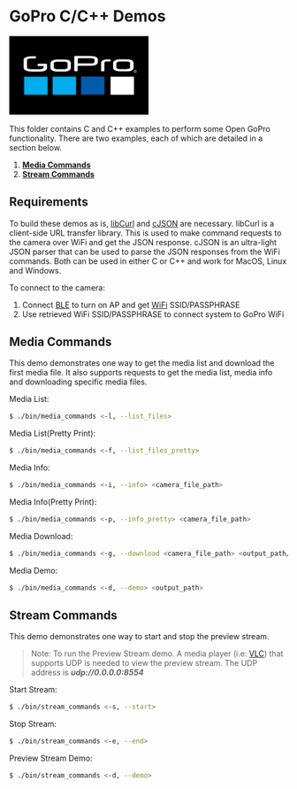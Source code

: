 # GoPro C/C++ Demos

<img alt="GoPro Logo" src="https://raw.githubusercontent.com/gopro/OpenGoPro/main/docs/assets/images/logos/logo.png" width="50%" style="max-width: 500px;"/>

This folder contains C and C++ examples to perform some Open GoPro functionality. There are two examples,
each of which are detailed in a section below.

1. [**Media Commands**](#media-commands)
2. [**Stream Commands**](#stream-commands)

## Requirements

To build these demos as is, [libCurl](https://curl.se/download.html) and [cJSON](https://github.com/DaveGamble/cJSON) are necessary.
libCurl is a client-side URL transfer library. This is used to make command requests to the camera over WiFi and get the JSON response.
cJSON is an ultra-light JSON parser that can be used to parse the JSON responses from the WiFi commands. Both can be used in either
C or C++ and work for MacOS, Linux and Windows.

To connect to the camera:

1. Connect [BLE](https://github.com/gopro/OpenGoPro/blob/23108d127ccb4f96d43116a9083890193557ab23/docs/specs/ble.md) to turn on AP and get [WiFi](https://github.com/gopro/OpenGoPro/blob/23108d127ccb4f96d43116a9083890193557ab23/docs/specs/wifi.md) SSID/PASSPHRASE
2. Use retrieved WiFi SSID/PASSPHRASE to connect system to GoPro WiFi

<h2 id="media-commands">Media Commands</h2>

This demo demonstrates one way to get the media list and download the first media file. It also supports
requests to get the media list, media info and downloading specific media files.

Media List:

```bash
$ ./bin/media_commands <-l, --list_files>
```

Media List(Pretty Print):

```bash
$ ./bin/media_commands <-f, --list_files_pretty>
```

Media Info:

```bash
$ ./bin/media_commands <-i, --info> <camera_file_path>
```

Media Info(Pretty Print):

```bash
$ ./bin/media_commands <-p, --info_pretty> <camera_file_path>
```

Media Download:

```bash
$ ./bin/media_commands <-g, --download <camera_file_path> <output_path/output_file_name>>
```

Media Demo:

```bash
$ ./bin/media_commands <-d, --demo> <output_path>
```

<h2 id="stream-commands">Stream Commands</h2>

This demo demonstrates one way to start and stop the preview stream.

> Note: To run the Preview Stream demo. A media player (i.e: [VLC](https://www.videolan.org/)) that supports UDP is needed to view the preview stream.
> The UDP address is **_udp://0.0.0.0:8554_**

Start Stream:

```bash
$ ./bin/stream_commands <-s, --start>
```

Stop Stream:

```bash
$ ./bin/stream_commands <-e, --end>
```

Preview Stream Demo:

```bash
$ ./bin/stream_commands <-d, --demo>
```
